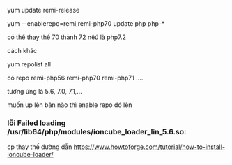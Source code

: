   yum update remi-release
  
  yum --enablerepo=remi,remi-php70 update php php-*
  
 có thể thay thế 70 thành 72 nêú là php7.2
 
cách khác


  yum repolist all
  
có repo remi-php56 remi-php70 remi-php71 ....


tương ứng là 5.6, 7.0, 7.1,...


muốn up lên bản nào thì enable repo đó lên


### lỗi Failed loading /usr/lib64/php/modules/ioncube_loader_lin_5.6.so:
cp thay thế đường dẫn
https://www.howtoforge.com/tutorial/how-to-install-ioncube-loader/

